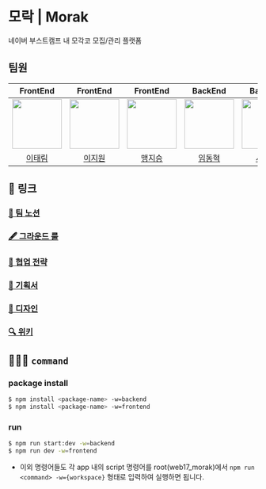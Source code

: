 # 모락 | Morak

네이버 부스트캠프 내 모각코 모집/관리 플랫폼

## 팀원

|                                   FrontEnd                                   |                                   FrontEnd                                    |                                   FrontEnd                                   |                                   BackEnd                                    |                                   BackEnd                                    |
| :--------------------------------------------------------------------------: | :---------------------------------------------------------------------------: | :--------------------------------------------------------------------------: | :--------------------------------------------------------------------------: | :--------------------------------------------------------------------------: |
| <img src="https://avatars.githubusercontent.com/u/43867711?v=4" width="100"> | <img src="https://avatars.githubusercontent.com/u/110762136?v=4" width="100"> | <img src="https://avatars.githubusercontent.com/u/50646827?v=4" width="100"> | <img src="https://avatars.githubusercontent.com/u/77393976?v=4" width="100"> | <img src="https://avatars.githubusercontent.com/u/22430531?v=4" width="100"> |
|                    [이태림](https://github.com/ttaerrim)                     |                    [이지원](https://github.com/LEEJW1953)                     |                      [맹지승](https://github.com/js43o)                      |                   [임동혁](https://github.com/ldhbenecia)                    |                     [서지원](https://github.com/ccxz84)                      |

## 🔗 링크

### [📒 팀 노션](https://ttaerrim.notion.site/Morak-11ea873b5f3d4ac8b741bb933ee41170?pvs=4)

### [🖋️ 그라운드 룰](https://ttaerrim.notion.site/e55bfedb723443adb14dfa0e3910cc42?pvs=4)

### [🤝 협업 전략](https://ttaerrim.notion.site/223334009f4a4035a9eba6d584e18a4a?pvs=4)

### [📜 기획서](https://ttaerrim.notion.site/af66c77dc0f648ce9317a33a37510f24?pvs=4)

### [🎨 디자인](https://www.figma.com/file/ekdMdDQqhXwJBAf2bus6xJ/%EB%B6%80%EC%8A%A4%ED%8A%B8%EC%BA%A0%ED%94%84-%EB%AA%A8%EB%9D%BD?type=design&node-id=0%3A1&mode=design&t=14H3Ga1raoE4cj9L-1)

### [🔍 위키](https://github.com/boostcampwm2023/web17_morak/wiki)

## 🧑🏻‍💻 `command`

### package install

```bash
$ npm install <package-name> -w=backend
$ npm install <package-name> -w=frontend
```

### run

```bash
$ npm run start:dev -w=backend
$ npm run dev -w=frontend
```

- 이외 명령어들도 각 app 내의 script 명령어를 root(web17_morak)에서  `npm run <command> -w={workspace}` 형태로 입력하여 실행하면 됩니다.
